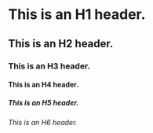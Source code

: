 # This is an H1 header.

## This is an H2 header.

### This is an H3 header.

#### This is an H4 header.

##### This is an H5 header.

###### This is an H6 header.
